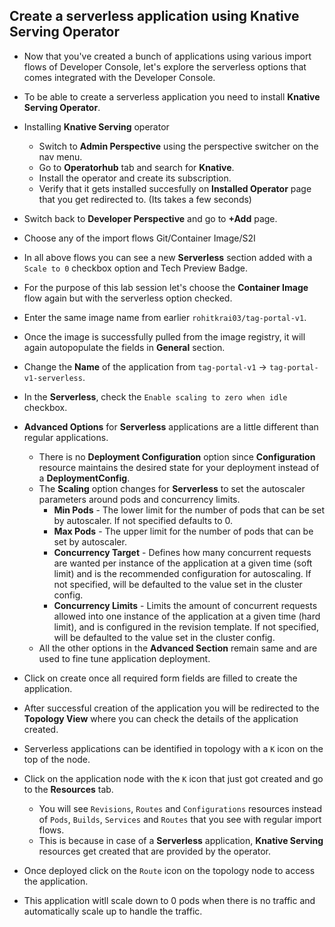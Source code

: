 ## Create a serverless application using Knative Serving Operator

- Now that you've created a bunch of applications using various import flows of Developer Console, let's explore the serverless options that comes integrated with the Developer Console.
- To be able to create a serverless application you need to install **Knative Serving Operator**.
- Installing **Knative Serving** operator
  - Switch to **Admin Perspective** using the perspective switcher on the nav menu.
  - Go to **Operatorhub** tab and search for **Knative**.
  - Install the operator and create its subscription.
  - Verify that it gets installed succesfully on **Installed Operator** page that you get redirected to. (Its takes a few seconds)

- Switch back to **Developer Perspective** and go to **+Add** page.
- Choose any of the import flows Git/Container Image/S2I
- In all above flows you can see a new **Serverless** section added with a `Scale to 0` checkbox option and Tech Preview Badge.
- For the purpose of this lab session let's choose the **Container Image** flow again but with the serverless option checked.
- Enter the same image name from earlier `rohitkrai03/tag-portal-v1`.
- Once the image is successfully pulled from the image registry, it will again autopopulate the fields in **General** section.
- Change the **Name** of the application from `tag-portal-v1` -> `tag-portal-v1-serverless`.
- In the **Serverless**, check the `Enable scaling to zero when idle` checkbox.

- **Advanced Options** for **Serverless** applications are a little different than regular applications.
  - There is no **Deployment Configuration** option since **Configuration** resource maintains the desired state for your deployment instead of a **DeploymentConfig**.
  - The **Scaling** option changes for **Serverless** to set the autoscaler parameters around pods and concurrency limits.
    - **Min Pods** - The lower limit for the number of pods that can be set by autoscaler. If not specified defaults to 0.
    - **Max Pods** - The upper limit for the number of pods that can be set by autoscaler.
    - **Concurrency Target** - Defines how many concurrent requests are wanted per instance of the application at a given time (soft limit) and is the recommended configuration for autoscaling. If not specified, will be defaulted to the value set in the cluster config.
    - **Concurrency Limits** - Limits the amount of concurrent requests allowed into one instance of the application at a given time (hard limit), and is configured in the revision template. If not specified, will be defaulted to the value set in the cluster config.
  - All the other options in the **Advanced Section** remain same and are used to fine tune application deployment.

- Click on create once all required form fields are filled to create the application.
- After successful creation of the application you will be redirected to the **Topology View** where you can check the details of the application created.

- Serverless applications can be identified in topology with a `K` icon on the top of the node.
- Click on the application node with the `K` icon that just got created and go to the **Resources** tab.
  - You will see `Revisions`, `Routes` and `Configurations` resources instead of `Pods`, `Builds`, `Services` and `Routes` that you see with regular import flows.
  - This is because in case of a **Serverless** application, **Knative Serving** resources get created that are provided by the operator.

- Once deployed click on the `Route` icon on the topology node to access the application.
- This application witll scale down to 0 pods when there is no traffic and automatically scale up to handle the traffic.